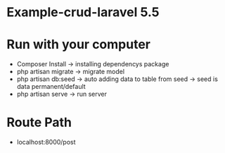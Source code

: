 # Example-crud-laravel 5.5

# Run with your computer
  - Composer Install -> installing dependencys package
  - php artisan migrate -> migrate model
  - php artisan db:seed -> auto adding data to table from seed -> seed is data permanent/default 
  - php artisan serve -> run server

# Route Path
  - localhost:8000/post
  
